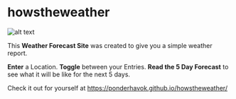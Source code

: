 # howstheweather

![alt text](assets/Screenshot(79).png)

This **Weather Forecast Site** was created to give you a simple weather report.

**Enter** a Location. 
**Toggle** between your Entries.
**Read the 5 Day Forecast** to see what it will be like for the next 5 days.

Check it out for yourself at https://ponderhavok.github.io/howstheweather/
